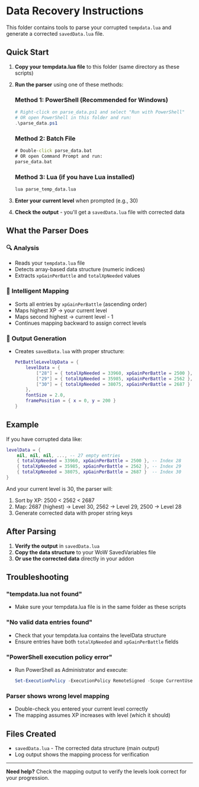 # Data Recovery Instructions

This folder contains tools to parse your corrupted `tempdata.lua` and generate a corrected `savedData.lua` file.

## Quick Start

1. **Copy your tempdata.lua file** to this folder (same directory as these scripts)

2. **Run the parser** using one of these methods:

   ### Method 1: PowerShell (Recommended for Windows)
   ```powershell
   # Right-click on parse_data.ps1 and select "Run with PowerShell"
   # OR open PowerShell in this folder and run:
   .\parse_data.ps1
   ```

   ### Method 2: Batch File
   ```cmd
   # Double-click parse_data.bat
   # OR open Command Prompt and run:
   parse_data.bat
   ```

   ### Method 3: Lua (if you have Lua installed)
   ```bash
   lua parse_temp_data.lua
   ```

3. **Enter your current level** when prompted (e.g., 30)

4. **Check the output** - you'll get a `savedData.lua` file with corrected data

## What the Parser Does

### 🔍 **Analysis**
- Reads your `tempdata.lua` file
- Detects array-based data structure (numeric indices)
- Extracts `xpGainPerBattle` and `totalXpNeeded` values

### 🧠 **Intelligent Mapping**
- Sorts all entries by `xpGainPerBattle` (ascending order)
- Maps highest XP → your current level
- Maps second highest → current level - 1
- Continues mapping backward to assign correct levels

### 📝 **Output Generation**
- Creates `savedData.lua` with proper structure:
  ```lua
  PetBattleLevelUpData = {
      levelData = {
          ["28"] = { totalXpNeeded = 33960, xpGainPerBattle = 2500 },
          ["29"] = { totalXpNeeded = 35985, xpGainPerBattle = 2562 },
          ["30"] = { totalXpNeeded = 38075, xpGainPerBattle = 2687 }
      },
      fontSize = 2.0,
      framePosition = { x = 0, y = 200 }
  }
  ```

## Example

If you have corrupted data like:
```lua
levelData = {
    nil, nil, nil, ..., -- 27 empty entries
    { totalXpNeeded = 33960, xpGainPerBattle = 2500 }, -- Index 28
    { totalXpNeeded = 35985, xpGainPerBattle = 2562 }, -- Index 29
    { totalXpNeeded = 38075, xpGainPerBattle = 2687 }  -- Index 30
}
```

And your current level is 30, the parser will:
1. Sort by XP: 2500 < 2562 < 2687
2. Map: 2687 (highest) → Level 30, 2562 → Level 29, 2500 → Level 28
3. Generate corrected data with proper string keys

## After Parsing

1. **Verify the output** in `savedData.lua`
2. **Copy the data structure** to your WoW SavedVariables file
3. **Or use the corrected data** directly in your addon

## Troubleshooting

### "tempdata.lua not found"
- Make sure your tempdata.lua file is in the same folder as these scripts

### "No valid data entries found"
- Check that your tempdata.lua contains the levelData structure
- Ensure entries have both `totalXpNeeded` and `xpGainPerBattle` fields

### "PowerShell execution policy error"
- Run PowerShell as Administrator and execute:
  ```powershell
  Set-ExecutionPolicy -ExecutionPolicy RemoteSigned -Scope CurrentUser
  ```

### Parser shows wrong level mapping
- Double-check you entered your current level correctly
- The mapping assumes XP increases with level (which it should)

## Files Created

- `savedData.lua` - The corrected data structure (main output)
- Log output shows the mapping process for verification

---

**Need help?** Check the mapping output to verify the levels look correct for your progression.